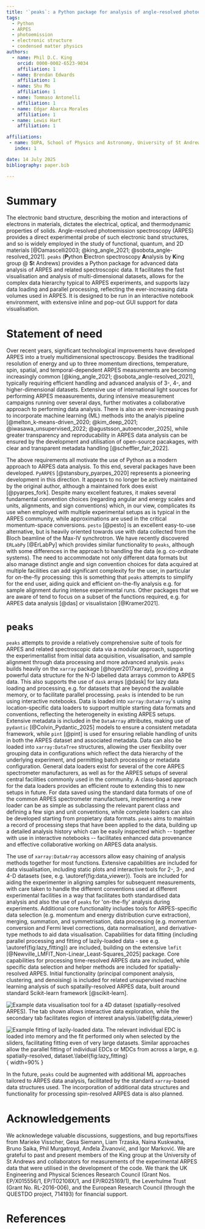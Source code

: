 ```yaml
---
title: '`peaks`: a Python package for analysis of angle-resolved photoemission and related spectroscopies'
tags:
  - Python
  - ARPES
  - photoemission
  - electronic structure
  - condensed matter physics
authors:
  - name: Phil D.C. King
    orcid: 0000-0002-6523-9034
    affiliation: 1
  - name: Brendan Edwards
    affiliation: 1
  - name: Shu Mo
    affiliation: 1
  - name: Tommaso Antonelli
    affiliation: 1
  - name: Edgar Abarca Morales
    affiliation: 1
  - name: Lewis Hart
    affiliation: 1

affiliations:
 - name: SUPA, School of Physics and Astronomy, University of St Andrews, St Andrews, KY16 9SS, UK
   index: 1

date: 14 July 2025
bibliography: paper.bib

---
```


# Summary
The electronic band structure, describing the motion and interactions of electrons in materials, dictates the electrical, optical, and thermodynamic properties of solids. Angle-resolved photoemission spectroscopy (ARPES) provides a direct experimental probe of such electronic band structures, and so is widely employed in the study of functional, quantum, and 2D materials [@Damascelli2003; @king_angle_2021; @sobota_angle-resolved_2021]. `peaks` (**P**ython **E**lectron spectroscopy **A**nalysis by **K**ing group @ **S**t Andrews) provides a Python package for advanced data analysis of ARPES and related spectroscopic data. It facilitates the fast visualisation and analysis of multi-dimensional datasets, allows for the complex data hierarchy typical to ARPES experiments, and supports lazy data loading and parallel processing, reflecting the ever-increasing data volumes used in ARPES. It is designed to be run in an interactive notebook environment, with extensive inline and pop-out GUI support for data visualisation.   

# Statement of need
 Over recent years, significant technological improvements have developed ARPES into a truely multidimensional spectroscopy. Besides the traditional resolution of energy and up to three momentum directions, temperature, spin, spatial, and temporal-dependent ARPES measurements are becoming increasingly common [@king_angle_2021; @sobota_angle-resolved_2021], typically requiring efficient handling and advanced analysis of 3-, 4-, and higher-dimensional datasets. Extensive use of international light sources for performing ARPES meaasurements, during intensive measurement campaigns running over several days, further motivates a collaborative approach to performing data analysis. There is also an ever-increasing push to incorporate machine learning (ML) methods into the analyis pipeline [@melton_k-means-driven_2020; @kim_deep_2021; @iwasawa_unsupervised_2022; @agustsson_autoencoder_2025], while greater transparency and reproducability in ARPES data analysis can be ensured by the development and utilisation of open-source pacakages, with clear and transparent metadata handling [@scheffler_fair_2022]. 

The above requirements all motivate the use of Python as a modern approach to ARPES data analysis. To this end, several packages have been developed. `PyARPES` [@stansbury_pyarpes_2020] represents a pioneering development in this direction. It appears to no longer be actively maintained by the original author, although a maintained fork does exist [@pyarpes_fork]. Despite many excellent features, it makes several fundamental convention choices (regarding angular and energy scales and units, alignments, and sign conventions) which, in our view, complicates its use when employed with multiple experimental setups as is typical in the ARPES community, while approximations are used in the critical momentum-space conversions. `pesto` [@pesto] is an excellent easy-to-use alternative, but is heavily oriented towards use with data collected from the Bloch beamline of the Max-IV synchrotron. We have recently discovered `ERLabPy` [@ErLabPy] which provides similar functionality to `peaks`, although with some differences in the approach to handling the data (e.g. co-ordinate systems). The need to accommodate not only different data formats but also manage distinct angle and sign convention choices for data acquired at multiple facilities can add significant complexity for the user, in particular for on-the-fly processing: this is something that `peaks` attempts to simplify for the end user, aiding quick and efficient on-the-fly analysis e.g. for sample alignment during intense experimental runs. Other packages that we are aware of tend to focus on a subset of the functions required, e.g. for ARPES data analysis [@das] or visualistaion [@Kramer2021].  

# `peaks`
`peaks` attempts to provide a relatively comprehensive suite of tools for ARPES and related spectroscopic data via a modular approach, supporting the experimentallist from initial data acquisition, visualisation, and sample alignment through data processing and more advanced analysis. `peaks` builds heavily on the `xarray` package [@hoyer2017xarray], providing a powerful data structure for the N-D labelled data arrays common to ARPES data. This also supports the use of `dask` arrays [@dask] for lazy data loading and processing, e.g. for datasets that are beyond the available memory, or to facilitate parallel processing. `peaks` is intended to be run using interactive notebooks. Data is loaded into `xarray:DataArray`'s using location-specific data loaders to support multiple starting data formats and conventions, reflecting the heterogeneity in existing ARPES setups. Extensive metadata is included in the `DataArray` attributes, making use of `pydantic` [@Colvin_Pydantic_2025] models to ensure a consistent metadata framework, while `pint` [@pint] is used for ensuring reliable handling of units in both the ARPES dataset and associated metadata. Data can also be loaded into `xarray:DataTree` structures, allowing the user flexibility over grouping data in configurations which reflect the data hierarchy of the underlying experiment, and permitting batch processing or metadata configuration. General data loaders exist for several of the core ARPES spectrometer manufacturers, as well as for the ARPES setups of several central facilities commonly used in the community. A class-based approach for the data loaders provides an efficient route to extending this to new setups in future. For data saved using the standard data formats of one of the common ARPES spectrometer manufactuers, implementing a new loader can be as simple as subclassing the relevant parent class and defining a few sign and unit conventions, while complete loaders can also be developed starting from propietary data formats. `peaks` aims to maintain a record of processing steps that have been applied to the data, building up a detailed analysis history which can be easily inspected which -- together with use in interactive notebooks -- facilitates enhanced data provenance and effective collaborative working on ARPES data analysis. 

The use of `xarray:DataArray` accessors allow easy chaining of analysis methods together for most functions. Extensive capabilities are included for data visualisation, including static plots and interactive tools for 2-, 3-, and 4-D datasets (see, e.g. \autoref{fig:data_viewer}). Tools are included for aiding the experimenter in aligning samples for subsequent measurements, with care taken to handle the different conventions used at different experimental facilities in a way that facilitates both standardised data analysis and also the use of `peaks` for 'on-the-fly' analysis during experiments. Additional core functionality includes tools for ARPES-specific data selection (e.g. momentum and energy distribution curve extraction), merging, summation, and symmetrisation, data processing (e.g. momentum conversion and Fermi level corrections, data normalisation), and derivative-type methods to aid data visualisation. Capabilities for data fitting (including parallel processing and fitting of lazily-loaded data - see e.g. \autoref{fig:lazy_fitting}) are included, building on the extensive `lmfit` [@Newville_LMFIT_Non-Linear_Least-Squares_2025] package. Core capabilities for processing time-resolved ARPES data are included, while specific data selection and helper methods are included for spatially-resolved ARPES. Initial functionality (principal component analysis, clustering, and denoising) is included for related unsupervised machine learning analysis of such spatailly-resolved ARPES data, built around standard Scikit-learn framework [@scikit-learn]. 

![Example data visualisation tool for a 4D dataset (spatially-resolved ARPES). The tab shown allows interactive data exploration, while the secondary tab facilitates region of interest analysis.\label{fig:data_viewer}](data_viewer_ex.png)

![Example fitting of lazily-loaded data. The relevant individual EDC is loaded into memory and the fit performed only when selected by the sliders, facilitating fitting even of very large datasets. Similar approaches allow the parallel fitting of individual EDCs or MDCs from across a large, e.g. spatially-resolved, dataset.\label{fig:lazy_fitting}](lazy_fitting.png){ width=90% }

In the future, `peaks` could be augmented with additional ML approaches tailored to ARPES data analysis, facilitated by the standard `xarray`-based data structures used. The incorporation of additional data structures and functionality for processing spin-resolved ARPES data is also planned.


# Acknowledgements

We acknowledege valuable discussions, suggestions, and bug reports/fixes from Marieke Visscher, Gesa Siemann, Liam Trzaska, Naina Kuskwaha, Bruno Saika, Phil Murgatroyd, Anđela Živanović, and Igor Marković. We are grateful to past and present members of the King group at the University of St Andrews and collaborators for measurements of the experimental ARPES data that were utilised in the development of the code. We thank the UK Engineering and Physical Sciences Research Council (Grant Nos. EP/X015556/1, EP/T02108X/1, and EP/R025169/1), the Leverhulme Trust (Grant No. RL-2016-006), and the European Research Council (through the QUESTDO project, 714193) for financial support.

# References